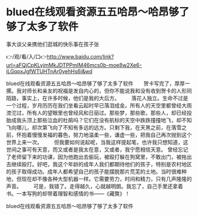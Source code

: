 # blued在线观看资源五五哈昂～哈昂够了够了太多了软件
事大谈父亲携他们逛城的快乐事在孩子张

👉/观/看/入/口👉http://www.baidu.com/link?url=aFQjCpKLyjmMkJDTPPmIM46mcs0b-moe8w2Xe6-iLGqpxJgfWTUHTnAr0yehHs6i&wd

blued在线观看资源五五哈昂～哈昂够了够了太多了软件　　贺卡写完了，厚厚一摞。我对师长和亲友的祝福是发自内心的，但你不能说我和没有收到贺卡的人形同陌路，事实上，在许多时候，他们是我的大后方。
　　落花人独立。生命不过是一个过程，岁月历历在我们坐看云起时早已落泪成金。所有人的天空里都曾经大雨滂沱过，所有人的望眼里也曾经风和日丽过。那些梦，那些歌，那些人，却已经投胎成我头顶上那些泣血的杜鹃吗？它们在没有航标的天空中跌跌撞撞地飞，却不知飞向哪儿，却次第飞向了不知有多远的远方。只剩下我，在天黑之前，在落雪之前，怀抱着慢慢发福的暮色，努力地温柔一些，谦虚一些，把我自己再次抛到这个世界上来一次。
　　但我要如何说起呢，当我这样提起笔，也许我只想知道，这世间之事可有天意，而又或者是我太在意，又或者，我宁愿相信天意。
曾经忘记了老师留下来的功课，因为他跑出去偷玩，被殴打躲在狗窝里，不敢出门，被拖出去继续殴打。好吧，我这个年龄的成年人我们都期待他们的孩子，特别是农村地区的孩子取得成功。成年人都希望自己的孩子能摆脱那片荒芜的土地。当时很难种地，但现在却不像各种大型机器一样。它需要劳力，时间和精力，只有几声隆隆的声音。
　　可是，我错了。走得越久，心就越明朗。我忘了，自己手里还拿着书。一本写狗的却带着理智和感情的书——《藏獒》！

blued在线观看资源五五哈昂～哈昂够了够了太多了软件
